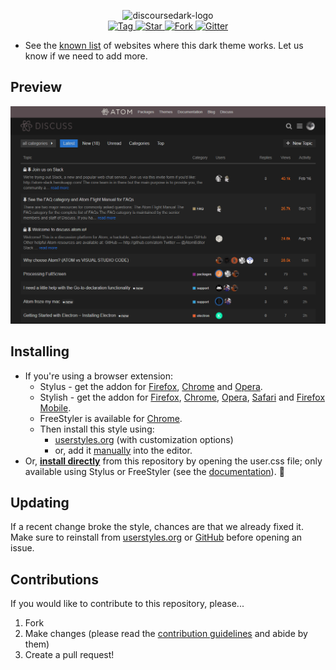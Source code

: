 <p align="center">
  <img alt="discoursedark-logo" src="https://rawgit.com/StylishThemes/logos/master/discourse.dark/discoursedark.svg" width="580">
  <br>
  <a href="https://github.com/StylishThemes/Discourse-Dark/tags">
    <img src="https://img.shields.io/github/tag/StylishThemes/Discourse-Dark.svg?label=tag" alt="Tag">
  </a>
  <a href="https://github.com/StylishThemes/Discourse-Dark/stargazers">
    <img src="http://github-svg-buttons.herokuapp.com/star.svg?user=StylishThemes&repo=Discourse-Dark&style=flat&background=007ec6" alt="Star">
  </a>
  <a href="http://github.com/StylishThemes/Discourse-Dark/fork">
    <img src="http://github-svg-buttons.herokuapp.com/fork.svg?user=StylishThemes&repo=Discourse-Dark&style=flat&background=007ec6" alt="Fork">
  </a>
  <a href="https://gitter.im/StylishThemes/Lobby">
    <img src="https://img.shields.io/gitter/room/StylishThemes/Discourse-Dark.js.svg?maxAge=2592000" alt="Gitter">
  </a>
</p>

* See the [known list](https://github.com/StylishThemes/Discourse-Dark/wiki) of websites where this dark theme works. Let us know if we need to add more.

## Preview
![](./images/Atom-after.png)

## Installing

* If you're using a browser extension:
  * Stylus - get the addon for [Firefox](https://addons.mozilla.org/en-US/firefox/addon/styl-us/), [Chrome](https://chrome.google.com/webstore/detail/stylus/clngdbkpkpeebahjckkjfobafhncgmne) and [Opera](https://addons.opera.com/en-gb/extensions/details/stylus/).
  * Stylish - get the addon for [Firefox](https://addons.mozilla.org/en-US/firefox/addon/2108/), [Chrome](https://chrome.google.com/extensions/detail/fjnbnpbmkenffdnngjfgmeleoegfcffe), [Opera](https://addons.opera.com/en/extensions/details/stylish/), [Safari](http://sobolev.us/stylish/) and [Firefox Mobile](https://addons.mozilla.org/en-US/firefox/addon/2108/).
  * FreeStyler is available for [Chrome](https://chrome.google.com/webstore/detail/freestyler/hihigldmabkodfpehkgdemjklmaebmca).<br>
  * Then install this style using:
    * [userstyles.org](https://userstyles.org/styles/154032/discourse-dark) (with customization options)
    * or, add it [manually](https://github.com/StylishThemes/Discourse-Dark/blob/master/discourse-dark.user.css) into the editor.
* Or, **[install directly](https://github.com/StylishThemes/Discourse-Dark/raw/master/discourse-dark.user.css)** from this repository by opening the user.css file; only available using Stylus or FreeStyler (see the [documentation](https://github.com/openstyles/stylus/wiki/Usercss)). :tada:

## Updating

If a recent change broke the style, chances are that we already fixed it. Make sure to reinstall from [userstyles.org](https://userstyles.org/styles/154032/discourse-dark) or [GitHub](https://github.com/StylishThemes/Discourse-Dark/raw/master/discourse-dark.user.css) before opening an issue.

## Contributions

If you would like to contribute to this repository, please...

1. Fork
2. Make changes (please read the [contribution guidelines](./.github/CONTRIBUTING.md) and abide by them)
3. Create a pull request!
